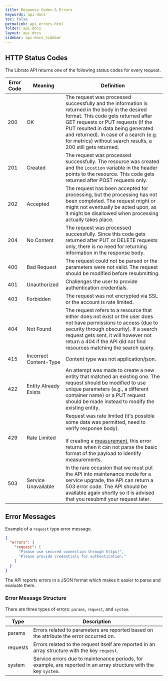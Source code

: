 ```yaml
---
title: Response Codes & Errors
keywords: api-docs
toc: false
permalink: api_errors.html
folder: api-docs
layout: api-docs
sidebar: api-docs_sidebar
---
```


## HTTP Status Codes

The Librato API returns one of the following status codes for every request.

Error Code | Meaning | Definition
---------- | ------- | ----------
200 | OK | The request was processed successfully and the information is returned in the body in the desired format. This code gets returned after GET requests or PUT requests (if the PUT resulted in data being generated and returned). In case of a search (e.g. for metrics) without search results, a 200 still gets returned.
201 | Created | The request was processed successfully. The resource was created and the `Location` variable in the header points to the resource. This code gets returned after POST requests only.
202 | Accepted | The request has been accepted for processing, but the processing has not been completed. The request might or might not eventually be acted upon, as it might be disallowed when processing actually takes place.
204 | No Content | The request was processed successfully. Since this code gets returned after PUT or DELETE requests only, there is no need for returning information in the response body.
400 | Bad Request | The request could not be parsed or the parameters were not valid. The request should be modified before resubmitting.
401 | Unauthorized | Challenges the user to provide authentication credentials.
403 | Forbidden | The request was not encrypted via SSL or the account is rate limited.
404 | Not Found | The request refers to a resource that either does not exist or the user does not have permissions to access (due to security through obscurity). If a search request gets sent, it will however not return a 404 if the API did not find resources matching the search query.
415 | Incorrect Content-Type | Content type was not application/json.
422 | Entity Already Exists | An attempt was made to create a new entity that matched an existing one. The request should be modified to use unique parameters (e.g., a different container name) or a PUT request should be made instead to modify the existing entity.
429 | Rate Limited | Request was rate limited (it's possible some data was permitted, need to verify response body).<br><br>If creating a [measurement](#measurements), this error returns when it can not parse the basic format of the payload to identify measurements.
503 | Service Unavailable | In the rare occasion that we must put the API into maintenance mode for a service upgrade, the API can return a 503 error code. The API should be available again shortly so it is advised that you resubmit your request later.

## Error Messages

Example of a `request` type error message.

~~~ json
{
  "errors": {
    "request": [
      "Please use secured connection through https!",
      "Please provide credentials for authentication."
    ]
  }
}
~~~

The API reports errors in a JSON format which makes it easier to parse and evaluate them.

### Error Message Structure

There are three types of errors: `params`, `request`, and `system`.

Type | Description
---- | -----------
params | Errors related to parameters are reported based on the attribute the error occurred on.
requests | Errors related to the request itself are reported in an array structure with the key `request`.
system | Service errors due to maintenance periods, for example, are reported in an array structure with the key `system`.